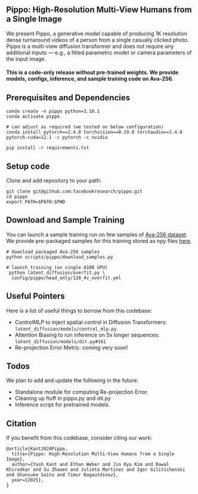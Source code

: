 ##  Pippo: High-Resolution Multi-View Humans from a Single Image


We present Pippo, a generative model capable of producing 1K resolution dense turnaround videos of a person from a single casually clicked photo.
Pippo is a multi-view diffusion transformer and does not require any additional inputs — e.g., a fitted parametric model or camera parameters of the input image.



#### This is a code-only release without pre-trained weights. We provide models, configs, inference, and sample training code on Ava-256.


## Prerequisites and Dependencies
```
conda create -n pippo python=3.10.1
conda activate pippo

# can adjust as required (we tested on below configuration)
conda install pytorch==2.4.0 torchvision==0.19.0 torchaudio==2.4.0 pytorch-cuda=12.1 -c pytorch -c nvidia

pip install -r requirements.txt

```

## Setup code
Clone and add repository to your path:
```
git clone git@github.com:facebookresearch/pippo.git
cd pippo
export PATH=$PATH:$PWD
```
## Download and Sample Training
You can launch a sample training run on few samples of [Ava-256 dataset](https://github.com/facebookresearch/ava-256). We provide pre-packaged samples for this training stored as npy files [here](https://huggingface.co/datasets/yashkant/pippo/tree/main).
```
# download packaged Ava-256 samples
python scripts/pippo/download_samples.py

# launch training (on single A100 GPU)
 python latent_diffusion/overfit.py \
  config/pippo/head_only/128_4v_overfit.yml
```

## Useful Pointers
Here is a list of useful things to borrow from this codebase:
- ControlMLP to inject spatial control in Diffusion Transformers: `latent_diffusion/models/control_mlp.py`
- Attention Biasing to run inference on 5x longer sequences: `latent_diffusion/models/dit.py#161`
- Re-projection Error Metric: coming very soon!


## Todos
We plan to add and update the following in the future:
- Standalone module for computing Re-projection Error.
- Cleaning up fluff in pippo.py and dit.py
- Inference script for pretrained models.

## Citation
If you benefit from this codebase, consider citing our work:
```
@article{Kant2024Pippo,
  title={Pippo: High-Resolution Multi-View Humans from a Single Image},
  author={Yash Kant and Ethan Weber and Jin Kyu Kim and Rawal Khirodkar and Su Zhaoen and Julieta Martinez and Igor Gilitschenski and Shunsuke Saito and Timur Bagautdinov},
  year={2025},
}
```

